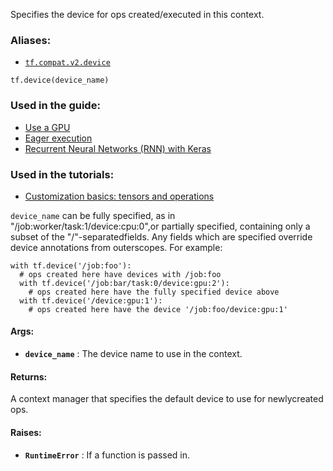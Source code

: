 
Specifies the device for ops created/executed in this context.


### Aliases:
- [ `tf.compat.v2.device` ](/api_docs/python/tf/device)


```
tf.device(device_name)

```



### Used in the guide:
- [Use a GPU](https://tensorflow.google.cn/guide/gpu)
- [Eager execution](https://tensorflow.google.cn/guide/eager)
- [Recurrent Neural Networks (RNN) with Keras](https://tensorflow.google.cn/guide/keras/rnn)


### Used in the tutorials:
- [Customization basics: tensors and operations](https://tensorflow.google.cn/tutorials/customization/basics)

 `device_name`  can be fully specified, as in "/job:worker/task:1/device:cpu:0",or partially specified, containing only a subset of the "/"-separatedfields. Any fields which are specified override device annotations from outerscopes. For example:


```
with tf.device('/job:foo'):
  # ops created here have devices with /job:foo
  with tf.device('/job:bar/task:0/device:gpu:2'):
    # ops created here have the fully specified device above
  with tf.device('/device:gpu:1'):
    # ops created here have the device '/job:foo/device:gpu:1'

```



#### Args:
- **`device_name`** : The device name to use in the context.


#### Returns:

A context manager that specifies the default device to use for newlycreated ops.


#### Raises:
- **`RuntimeError`** : If a function is passed in.
